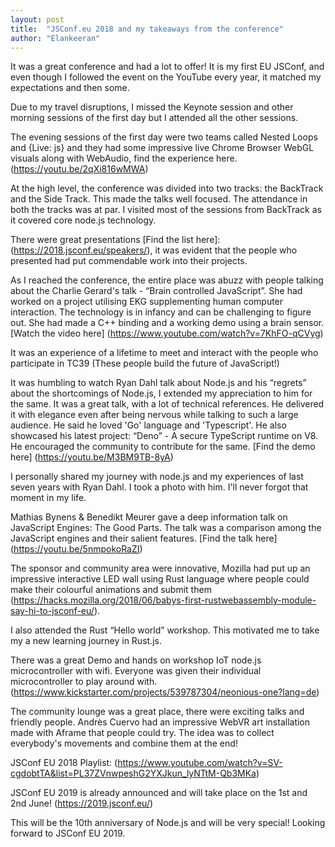 ```yaml
---
layout: post
title:  "JSConf.eu 2018 and my takeaways from the conference"
author: "Elankeeran"
---
```


It was a great conference and had a lot to offer! It is my first EU JSConf, and even though I followed the event on the YouTube every year, it matched my expectations and then some.
 
Due to my travel disruptions, I missed the Keynote session and other morning sessions of the first day but I attended all the other sessions.
 
The evening sessions of the first day were two teams called Nested Loops and {Live: js} and they had some impressive live Chrome Browser WebGL visuals along with WebAudio, find the experience here. (https://youtu.be/2qXi816wMWA)
 
At the high level, the conference was divided into two tracks: the BackTrack and the Side Track. This made the talks well focused. The attendance in both the tracks was at par. I visited most of the sessions from BackTrack as it covered core node.js technology.
 
There were great presentations [Find the list here]: (https://2018.jsconf.eu/speakers/), it was evident that the people who presented had put commendable work into their projects.
 
As I reached the conference, the entire place was abuzz with people talking about the Charlie Gerard's talk - “Brain controlled JavaScript”. She had worked on a project utilising EKG supplementing human computer interaction. The technology is in infancy and can be challenging to figure out. She had made a C++ binding and a working demo using a brain sensor. [Watch the video here] (https://www.youtube.com/watch?v=7KhFO-qCVyg)
 
It was an experience of a lifetime to meet and interact with the people who participate in TC39 (These people build the future of JavaScript!)
 
It was humbling to watch Ryan Dahl talk about Node.js and his “regrets” about the shortcomings of Node.js, I extended my appreciation to him for the same. It was a great talk, with a lot of technical references. He delivered it with elegance even after being nervous while talking to such a large audience. He said he loved 'Go' language and 'Typescript'. He also showcased his latest project: “Deno” - A secure TypeScript runtime on V8. He encouraged the community to contribute for the same. [Find the demo here] (https://youtu.be/M3BM9TB-8yA)
 
I personally shared my journey with node.js and my experiences of last seven years with Ryan Dahl. I took a photo with him. I'll never forgot that moment in my life.
 
Mathias Bynens & Benedikt Meurer gave a deep information talk on JavaScript Engines: The Good Parts. The talk was a comparison among the JavaScript engines and their salient features. [Find the talk here] (https://youtu.be/5nmpokoRaZI)
 
The sponsor and community area were innovative, Mozilla had put up an impressive interactive LED wall using Rust language where people could make their colourful animations and submit them (https://hacks.mozilla.org/2018/06/babys-first-rustwebassembly-module-say-hi-to-jsconf-eu/).
 
I also attended the Rust “Hello world” workshop. This motivated me to take my a new learning journey in Rust.js.
 
There was a great Demo and hands on workshop IoT node.js microcontroller with wifi. Everyone was given their individual microcontroller to play around with. 
(https://www.kickstarter.com/projects/539787304/neonious-one?lang=de)
 
The community lounge was a great place, there were exciting talks and friendly people. Andrès Cuervo had an impressive WebVR art installation made with Aframe that people could try. The idea was to collect everybody's movements and combine them at the end!
 
JSConf EU 2018 Playlist:  (https://www.youtube.com/watch?v=SV-cgdobtTA&list=PL37ZVnwpeshG2YXJkun_lyNTtM-Qb3MKa)
 
JSConf EU 2019 is already announced and will take place on the 1st and 2nd June!
(https://2019.jsconf.eu/) 

This will be the 10th anniversary of Node.js and will be very special!
Looking forward to JSConf EU 2019.
